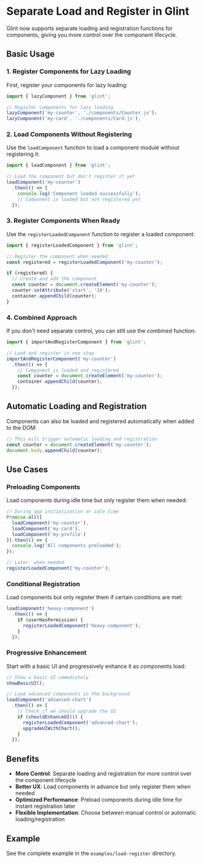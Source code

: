# Separate Load and Register in Glint

Glint now supports separate loading and registration functions for components, giving you more control over the component lifecycle.

## Basic Usage

### 1. Register Components for Lazy Loading

First, register your components for lazy loading:

```js
import { lazyComponent } from 'glint';

// Register components for lazy loading
lazyComponent('my-counter', './components/Counter.js');
lazyComponent('my-card', './components/Card.js');
```

### 2. Load Components Without Registering

Use the `loadComponent` function to load a component module without registering it:

```js
import { loadComponent } from 'glint';

// Load the component but don't register it yet
loadComponent('my-counter')
  .then(() => {
    console.log('Component loaded successfully');
    // Component is loaded but not registered yet
  });
```

### 3. Register Components When Ready

Use the `registerLoadedComponent` function to register a loaded component:

```js
import { registerLoadedComponent } from 'glint';

// Register the component when needed
const registered = registerLoadedComponent('my-counter');

if (registered) {
  // Create and add the component
  const counter = document.createElement('my-counter');
  counter.setAttribute('start', '10');
  container.appendChild(counter);
}
```

### 4. Combined Approach

If you don't need separate control, you can still use the combined function:

```js
import { importAndRegisterComponent } from 'glint';

// Load and register in one step
importAndRegisterComponent('my-counter')
  .then(() => {
    // Component is loaded and registered
    const counter = document.createElement('my-counter');
    container.appendChild(counter);
  });
```

## Automatic Loading and Registration

Components can also be loaded and registered automatically when added to the DOM:

```js
// This will trigger automatic loading and registration
const counter = document.createElement('my-counter');
document.body.appendChild(counter);
```

## Use Cases

### Preloading Components

Load components during idle time but only register them when needed:

```js
// During app initialization or idle time
Promise.all([
  loadComponent('my-counter'),
  loadComponent('my-card'),
  loadComponent('my-profile')
]).then(() => {
  console.log('All components preloaded');
});

// Later, when needed
registerLoadedComponent('my-counter');
```

### Conditional Registration

Load components but only register them if certain conditions are met:

```js
loadComponent('heavy-component')
  .then(() => {
    if (userHasPermission) {
      registerLoadedComponent('heavy-component');
    }
  });
```

### Progressive Enhancement

Start with a basic UI and progressively enhance it as components load:

```js
// Show a basic UI immediately
showBasicUI();

// Load advanced components in the background
loadComponent('advanced-chart')
  .then(() => {
    // Check if we should upgrade the UI
    if (shouldEnhanceUI()) {
      registerLoadedComponent('advanced-chart');
      upgradeUIWithChart();
    }
  });
```

## Benefits

- **More Control**: Separate loading and registration for more control over the component lifecycle
- **Better UX**: Load components in advance but only register them when needed
- **Optimized Performance**: Preload components during idle time for instant registration later
- **Flexible Implementation**: Choose between manual control or automatic loading/registration

## Example

See the complete example in the `examples/load-register` directory.
